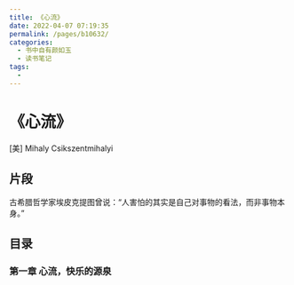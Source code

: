 ```yaml
---
title: 《心流》
date: 2022-04-07 07:19:35
permalink: /pages/b10632/
categories:
  - 书中自有颜如玉
  - 读书笔记
tags:
  - 
---
```

# 《心流》

[美] Mihaly Csikszentmihalyi

## 片段

古希腊哲学家埃皮克提图曾说：“人害怕的其实是自己对事物的看法，而非事物本身。”



## 目录

### 第一章 心流，快乐的源泉